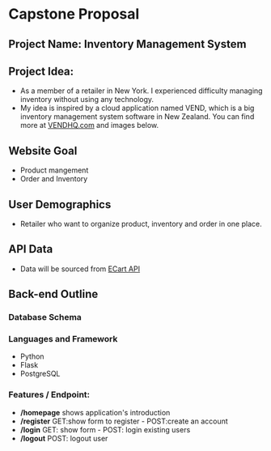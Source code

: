 # Capstone Proposal

## Project Name: Inventory Management System

## Project Idea:

- As a member of a retailer in New York. I experienced difficulty managing inventory without using any technology.
- My idea is inspired by a cloud application named VEND, which is a big inventory management system software in New Zealand. You can find more at [VENDHQ.com](https://www.vendhq.com/) and images below.

## Website Goal

- Product mangement
- Order and Inventory

## User Demographics

- Retailer who want to organize product, inventory and order in one place.

## API Data

- Data will be sourced from [ECart API](https://ecartapi.com/)

## Back-end Outline

### Database Schema

### Languages and Framework

- Python
- Flask
- PostgreSQL

### Features / Endpoint:

- **/homepage** shows application's introduction
- **/register** GET:show form to register - POST:create an account
- **/login** GET: show form - POST: login existing users
- **/logout** POST: logout user
